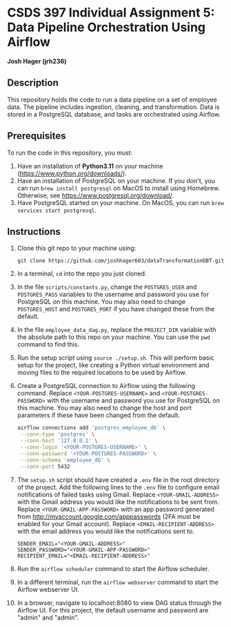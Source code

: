 # CSDS 397 Individual Assignment 5: Data Pipeline Orchestration Using Airflow
**Josh Hager (jrh236)**

## Description
This repository holds the code to run a data pipeline on a set of employee data. The pipeline includes ingestion, cleaning, and transformation. Data is stored in a PostgreSQL database, and tasks are orchestrated using Airflow.

## Prerequisites
To run the code in this repository, you must:

1. Have an installation of **Python3.11** on your machine (https://www.python.org/downloads/).
2. Have an installation of PostgreSQL on your machine. If you don't, you can run `brew install postgresql` on MacOS to install using Homebrew. Otherwise, see https://www.postgresql.org/download/.
3. Have PostgreSQL started on your machine. On MacOS, you can run `brew services start postgresql`.

## Instructions
1. Clone this git repo to your machine using: 
   
    ```
    git clone https://github.com/joshhager603/dataTransformationDBT.git
    ```
2. In a terminal, `cd` into the repo you just cloned.
3. In the file `scripts/constants.py`, change the `POSTGRES_USER` and `POSTGRES_PASS` variables to the username and password you use for PostgreSQL on this machine. You may also need to change `POSTGRES_HOST` and `POSTGRES_PORT` if you have changed these from the default.
4. In the file `employee_data_dag.py`, replace the `PROJECT_DIR` variable with the absolute path to this repo on your machine. You can use the `pwd` command to find this.
5. Run the setup script using `source ./setup.sh`. This will perform basic setup for the project, like creating a Python virtual environment and moving files to the required locations to be used by Airflow.
6. Create a PostgreSQL connection to Airflow using the following command. Replace `<YOUR-POSTGRES-USERNAME>` and `<YOUR-POSTGRES-PASSWORD>` with the username and password you use for PostgreSQL on this machine. You may also need to change the host and port parameters if these have been changed from the default.
   
   ```bash
   airflow connections add 'postgres_employee_db' \
    --conn-type 'postgres' \
    --conn-host '127.0.0.1' \
    --conn-login '<YOUR-POSTGRES-USERNAME>' \
    --conn-password '<YOUR-POSTGRES-PASSWORD>' \
    --conn-schema 'employee_db' \
    --conn-port 5432
    ```
7. The `setup.sh` script should have created a `.env` file in the root directory of the project. Add the following lines to the `.env` file to configure email notifications of failed tasks using Gmail. Replace `<YOUR-GMAIL-ADDRESS>` with the Gmail address you would like the notifications to be sent from. Replace `<YOUR-GMAIL-APP-PASSWORD>` with an app password generated from http://myaccount.google.com/apppasswords (2FA must be enabled for your Gmail account). Replace `<EMAIL-RECIPIENT-ADDRESS>` with the email address you would like the notifications sent to.
   
   ```
   SENDER_EMAIL="<YOUR-GMAIL-ADDRESS>"
   SENDER_PASSWORD="<YOUR-GMAIL-APP-PASSWORD>"
   RECIPIENT_EMAIL="<EMAIL-RECIPIENT-ADDRESS>"
   ```
8. Run the `airflow scheduler` command to start the Airflow scheduler.
9. In a different terminal, run the `airflow webserver` command to start the Airflow webserver UI.
10. In a browser, navigate to localhost:8080 to view DAG status through the Airflow UI. For this project, the default username and password are "admin" and "admin".


